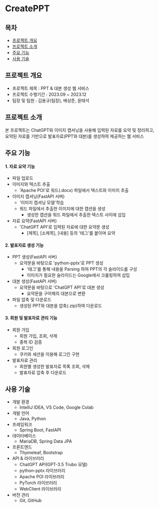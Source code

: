 # CreatePPT


## 목차
- [프로젝트 개요](#프로젝트-개요)
- [프로젝트 소개](#프로젝트-소개)
- [주요 기능](#주요-기능)
- [사용 기술](#사용-기술)


## 프로젝트 개요
- 프로젝트 제목 : PPT & 대본 생성 웹 서비스
- 프로젝트 수행기간 : 2023.09 ~ 2023.12
- 팀장 및 팀원 : 김용규(팀장), 배상준, 윤태석

## 프로젝트 소개
본 프로젝트는 ChatGPT와 이미지 캡셔닝을 사용해 입력된 자료를 요약 및 정리하고, 요약된 자료를 기반으로 발표자료(PPT와 대본)를 생성하여 제공하는 웹 서비스

## 주요 기능
#### 1. 자료 요약 기능
- 파일 업로드
- 이미지와 텍스트 추출
  - 'Apache POI'로 워드(.docx) 파일에서 텍스트와 이미지 추출
- 이미지 캡셔닝(FastAPI 서버)
  - '이미지 캡셔닝 모델'학습
  - 워드 파일에서 추출한 이미지에 대한 캡션을 생성
    - 생성한 캡션을 워드 파일에서 추출한 텍스트 사이에 삽입
- 자료 요약(FastAPI 서버)
  - 'ChatGPT API'로 입력된 자료에 대한 요약문 생성
    - [제목], [소제목], [내용] 등의 '태그'를 붙이며 요약

#### 2. 발표자료 생성 기능
- PPT 생성(FastAPI 서버) 
  - 요약문을 바탕으로 'python-pptx'로 PPT 생성
    - '태그'를 통해 내용을 Parsing 하여 PPT의 각 슬라이드를 구성
    - 이미지가 필요한 슬라이드는 Google에서 크롤링하여 삽입
- 대본 생성(FastAPI 서버)
  - 요약문을 바탕으로 'ChatGPT API'로 대본 생성
    - 요약문을 구어체의 대본으로 변환
- 파일 압축 및 다운로드
  - 생성된 PPT와 대본을 압축(.zip)하여 다운로드

#### 3. 회원 및 발표자료 관리 기능
- 회원 가입
  - 회원 가입, 조회, 삭제
  - 중복 ID 검증
- 회원 로그인
  - 쿠키와 세션을 이용해 로그인 구현
- 발표자료 관리
  - 회원별 생성한 발표자료 목록 조회, 삭제
  - 발표자료 압축 후 다운로드

## 사용 기술
- 개발 환경
  - IntelliJ IDEA, VS Code, Google Colab
- 개발 언어
  - Java, Python
- 프레임워크
  - Spring Boot, FastAPI
- 데이터베이스
  - MariaDB, Spring Data JPA
- 프론트엔드
  - Thymeleaf, Bootstrap
- API & 라이브러리
  - ChatGPT API(GPT-3.5 Trubo 모델)
  - python-pptx 라이브러리
  - Apache POI 라이브러리
  - PyTorch 라이브러리
  - WebClient 라이브러리
- 버전 관리
  - Git, GitHub